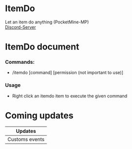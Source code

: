 # ItemDo
Let an item do anything (PocketMine-MP)<br />
[Discord-Server](https://discord.gg/d4xduPhpDg)

# ItemDo document
### Commands: <br />
- /itemdo [command] [permission (not important to use)]
### Usage
- Right click an itemdo item to execute the given command

# Coming updates
| Updates  |
| ------------- |
| Customs events  |

   

